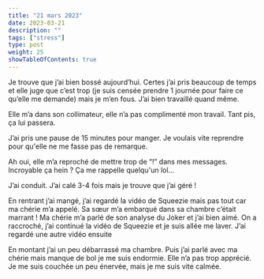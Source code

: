 ```yaml
---
title: "21 mars 2023"
date: 2023-03-21
description: ""
tags: ["stress"]
type: post
weight: 25
showTableOfContents: true
---
```


Je trouve que j’ai bien bossé aujourd’hui. Certes j’ai pris beaucoup de temps et elle juge que c’est trop (je suis censée prendre 1 journée pour faire ce qu’elle me demande) mais je m’en fous. J’ai bien travaillé quand même.

Elle m’a dans son collimateur, elle n’a pas complimenté mon travail. Tant pis, ça lui passera.

J’ai pris une pause de 15 minutes pour manger. Je voulais vite reprendre pour qu'elle ne me fasse pas de remarque.

Ah oui, elle m’a reproché de mettre trop de “!” dans mes messages. Incroyable ça hein ? Ça me rappelle quelqu'un lol...

J’ai conduit. J’ai calé 3-4 fois mais je trouve que j’ai géré !

En rentrant j’ai mangé, j’ai regardé la vidéo de Squeezie mais pas tout car ma chérie m’a appelé. Sa sœur m’a embarqué dans sa chambre c’était marrant ! Ma chérie m’a parlé de son analyse du Joker et j’ai bien aimé. On a raccroché, j’ai continué la vidéo de Squeezie et je suis allée me laver. J’ai regardé une autre vidéo ensuite

En montant j’ai un peu débarrassé ma chambre. Puis j’ai parlé avec ma chérie mais manque de bol je me suis endormie. Elle n’a pas trop apprécié. Je me suis couchée un peu énervée, mais je me suis vite calmée.